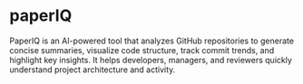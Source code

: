 # paperIQ
PaperIQ is an AI-powered tool that analyzes GitHub repositories to generate concise summaries, visualize code structure, track commit trends, and highlight key insights. It helps developers, managers, and reviewers quickly understand project architecture and activity.
